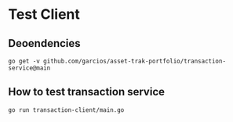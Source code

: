 # Test Client

## Deoendencies
```shell
go get -v github.com/garcios/asset-trak-portfolio/transaction-service@main
```

## How to test transaction service
```shell
go run transaction-client/main.go
```